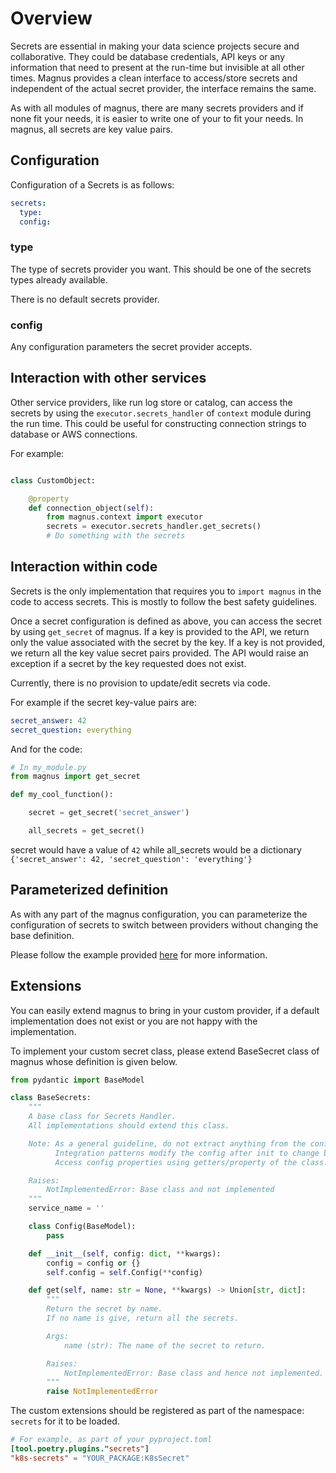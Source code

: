 # Overview

Secrets are essential in making your data science projects secure and collaborative. They could be database credentials,
API keys or any information that need to present at the run-time but invisible at all other times.
Magnus provides a clean interface to access/store secrets and independent of the actual secret provider,
the interface remains the same.

As with all modules of magnus, there are many secrets providers and if none fit your needs, it is easier to write
one of your to fit your needs. In magnus, all secrets are key value pairs.

## Configuration

Configuration of a Secrets is as follows:

```yaml
secrets:
  type:
  config:
```

### type

The type of secrets provider you want. This should be one of the secrets types already available.

There is no default secrets provider.

### config

Any configuration parameters the secret provider accepts.


## Interaction with other services

Other service providers, like run log store or catalog, can access the secrets by using the
```executor.secrets_handler``` of ```context``` module during the run time. This could be useful for
constructing connection strings to database or AWS connections.

For example:

```python

class CustomObject:

    @property
    def connection_object(self):
        from magnus.context import executor
        secrets = executor.secrets_handler.get_secrets()
        # Do something with the secrets

```

## Interaction within code

Secrets is the only implementation that requires you to ```import magnus``` in the code to access secrets.
This is mostly to follow the best safety guidelines.

Once a secret configuration is defined as above, you can access the secret by using ```get_secret``` of magnus.
If a key is provided to the API, we return only the value associated with the secret by the key.
If a key is not provided, we return all the key value secret pairs provided.
The API would raise an exception if a secret by the key requested does not exist.

Currently, there is no provision to update/edit secrets via code.


For example if the secret key-value pairs are:

```yaml
secret_answer: 42
secret_question: everything
```

And for the code:
```python
# In my_module.py
from magnus import get_secret

def my_cool_function():

    secret = get_secret('secret_answer')

    all_secrets = get_secret()

```

secret would have a value of ```42``` while all_secrets would be a dictionary
```{'secret_answer': 42, 'secret_question': 'everything'}```


## Parameterized definition

As with any part of the magnus configuration, you can parameterize the configuration of secrets to switch between
providers without changing the base definition.

Please follow the example provided [here](../dag/#parameterized_definition) for more information.


## Extensions

You can easily extend magnus to bring in your custom provider, if a default
implementation does not exist or you are not happy with the implementation.

To implement your custom secret class, please extend BaseSecret class of magnus whose definition is given below.

```python
from pydantic import BaseModel

class BaseSecrets:
    """
    A base class for Secrets Handler.
    All implementations should extend this class.

    Note: As a general guideline, do not extract anything from the config to set class level attributes.
          Integration patterns modify the config after init to change behaviors.
          Access config properties using getters/property of the class.

    Raises:
        NotImplementedError: Base class and not implemented
    """
    service_name = ''

    class Config(BaseModel):
        pass

    def __init__(self, config: dict, **kwargs):
        config = config or {}
        self.config = self.Config(**config)

    def get(self, name: str = None, **kwargs) -> Union[str, dict]:
        """
        Return the secret by name.
        If no name is give, return all the secrets.

        Args:
            name (str): The name of the secret to return.

        Raises:
            NotImplementedError: Base class and hence not implemented.
        """
        raise NotImplementedError
```

The custom extensions should be registered as part of the namespace: ```secrets``` for it to be
loaded.

```toml
# For example, as part of your pyproject.toml
[tool.poetry.plugins."secrets"]
"k8s-secrets" = "YOUR_PACKAGE:K8sSecret"
```
